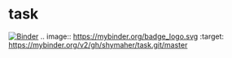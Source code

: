 # task
[![Binder](https://mybinder.org/badge_logo.svg)](https://mybinder.org/v2/gh/shymaher/task.git/master)
.. image:: https://mybinder.org/badge_logo.svg
 :target: https://mybinder.org/v2/gh/shymaher/task.git/master
